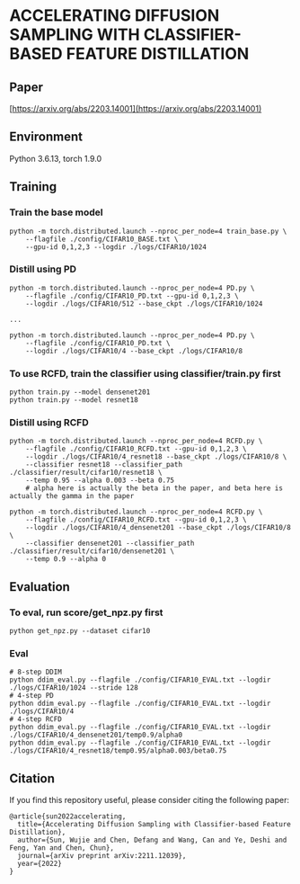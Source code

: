 #  ACCELERATING DIFFUSION SAMPLING WITH CLASSIFIER-BASED FEATURE DISTILLATION
## Paper
[https://arxiv.org/abs/2203.14001](https://arxiv.org/abs/2203.14001)

## Environment
Python 3.6.13, torch 1.9.0



## Training

### Train the base model
```
python -m torch.distributed.launch --nproc_per_node=4 train_base.py \
    --flagfile ./config/CIFAR10_BASE.txt \
    --gpu-id 0,1,2,3 --logdir ./logs/CIFAR10/1024
```

### Distill using PD
```
python -m torch.distributed.launch --nproc_per_node=4 PD.py \
    --flagfile ./config/CIFAR10_PD.txt --gpu-id 0,1,2,3 \
    --logdir ./logs/CIFAR10/512 --base_ckpt ./logs/CIFAR10/1024

...

python -m torch.distributed.launch --nproc_per_node=4 PD.py \
    --flagfile ./config/CIFAR10_PD.txt \
    --logdir ./logs/CIFAR10/4 --base_ckpt ./logs/CIFAR10/8
```

### To use RCFD, train the classifier using classifier/train.py first

```
python train.py --model densenet201
python train.py --model resnet18
```

### Distill using RCFD

```
python -m torch.distributed.launch --nproc_per_node=4 RCFD.py \
    --flagfile ./config/CIFAR10_RCFD.txt --gpu-id 0,1,2,3 \
    --logdir ./logs/CIFAR10/4_resnet18 --base_ckpt ./logs/CIFAR10/8 \
    --classifier resnet18 --classifier_path ./classifier/result/cifar10/resnet18 \
    --temp 0.95 --alpha 0.003 --beta 0.75
    # alpha here is actually the beta in the paper, and beta here is actually the gamma in the paper

python -m torch.distributed.launch --nproc_per_node=4 RCFD.py \
    --flagfile ./config/CIFAR10_RCFD.txt --gpu-id 0,1,2,3 \
    --logdir ./logs/CIFAR10/4_densenet201 --base_ckpt ./logs/CIFAR10/8 \
    --classifier densenet201 --classifier_path ./classifier/result/cifar10/densenet201 \
    --temp 0.9 --alpha 0
```



## Evaluation

### To eval, run score/get_npz.py first

```
python get_npz.py --dataset cifar10
```

### Eval
```
# 8-step DDIM
python ddim_eval.py --flagfile ./config/CIFAR10_EVAL.txt --logdir ./logs/CIFAR10/1024 --stride 128
# 4-step PD
python ddim_eval.py --flagfile ./config/CIFAR10_EVAL.txt --logdir ./logs/CIFAR10/4
# 4-step RCFD
python ddim_eval.py --flagfile ./config/CIFAR10_EVAL.txt --logdir ./logs/CIFAR10/4_densenet201/temp0.9/alpha0
python ddim_eval.py --flagfile ./config/CIFAR10_EVAL.txt --logdir ./logs/CIFAR10/4_resnet18/temp0.95/alpha0.003/beta0.75
```

## Citation
If you find this repository useful, please consider citing the following paper:
```
@article{sun2022accelerating,
  title={Accelerating Diffusion Sampling with Classifier-based Feature Distillation},
  author={Sun, Wujie and Chen, Defang and Wang, Can and Ye, Deshi and Feng, Yan and Chen, Chun},
  journal={arXiv preprint arXiv:2211.12039},
  year={2022}
}
```
